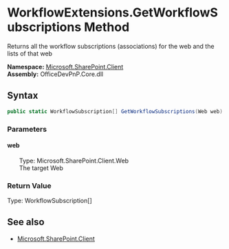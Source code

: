 # WorkflowExtensions.GetWorkflowSubscriptions Method  
Returns all the workflow subscriptions (associations) for the web and the lists of that web  

**Namespace:** [Microsoft.SharePoint.Client](Microsoft.SharePoint.Client.md)  
**Assembly:** OfficeDevPnP.Core.dll  
## Syntax
```C#
public static WorkflowSubscription[] GetWorkflowSubscriptions(Web web)
```
### Parameters
#### web  
&emsp;&emsp;Type: Microsoft.SharePoint.Client.Web  
&emsp;&emsp;The target Web  

### Return Value
Type: WorkflowSubscription[]  


## See also
- [Microsoft.SharePoint.Client](Microsoft.SharePoint.Client.md)
